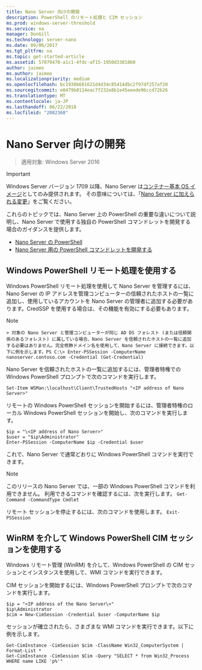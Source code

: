```yaml
---
title: Nano Server 向けの開発
description: PowerShell のリモート処理と CIM セッション
ms.prod: windows-server-threshold
ms.service: na
manager: DonGill
ms.technology: server-nano
ms.date: 09/06/2017
ms.tgt_pltfrm: na
ms.topic: get-started-article
ms.assetid: 57079470-a1c1-4fdc-af15-1950d3381860
author: jaimeo
ms.author: jaimeo
ms.localizationpriority: medium
ms.openlocfilehash: bc1930b681621d4d34c85414dbc2f97df257af20
ms.sourcegitcommit: e0479b0114eac7f232e8b1e45eeede96ccd72b26
ms.translationtype: MT
ms.contentlocale: ja-JP
ms.lasthandoff: 06/22/2018
ms.locfileid: "2082368"
---
```

# <a name="developing-for-nano-server"></a>Nano Server 向けの開発

>適用対象: Windows Server 2016

> [!IMPORTANT]
> Windows Server バージョン 1709 以降、Nano Server は[コンテナー基本 OS イメージ](/virtualization/windowscontainers/quick-start/using-insider-container-images#install-base-container-image)としてのみ提供されます。 その意味については、「[Nano Server に加えられる変更](nano-in-semi-annual-channel.md)」をご覧ください。 

これらのトピックでは、Nano Server 上の PowerShell の重要な違いについて説明し、Nano Server で使用する独自の PowerShell コマンドレットを開発する場合のガイダンスを提供します。

- [Nano Server の PowerShell](PowerShell-on-Nano-Server.md)
- [Nano Server 用の PowerShell コマンドレットを開発する](Developing-PowerShell-Cmdlets-for-Nano-Server.md)

## <a name="using-windows-powershell-remoting"></a>Windows PowerShell リモート処理を使用する  
Windows PowerShell リモート処理を使用して Nano Server を管理するには、Nano Server の IP アドレスを管理コンピューターの信頼されたホストの一覧に追加し、使用しているアカウントを Nano Server の管理者に追加する必要があります。CredSSP を使用する場合は、その機能を有効にする必要もあります。  

 >[!NOTE]  
    > 対象の Nano Server と管理コンピューターが同じ AD DS フォレスト (または信頼関係のあるフォレスト) に属している場合、Nano Server を信頼されたホストの一覧に追加する必要はありません。完全修飾ドメイン名を使用して、Nano Server に接続できます。以下に例を示します。PS C:\> Enter-PSSession -ComputerName nanoserver.contoso.com -Credential (Get-Credential)
  
  
Nano Server を信頼されたホストの一覧に追加するには、管理者特権での Windows PowerShell プロンプトで次のコマンドを実行します。  
  
`Set-Item WSMan:\localhost\Client\TrustedHosts "<IP address of Nano Server>"`  
  
リモートの Windows PowerShell セッションを開始するには、管理者特権のローカル Windows PowerShell セッションを開始し、次のコマンドを実行します。  
  
  
```  
$ip = "\<IP address of Nano Server>"  
$user = "$ip\Administrator"  
Enter-PSSession -ComputerName $ip -Credential $user  
```  
  
  
これで、Nano Server で通常どおりに Windows PowerShell コマンドを実行できます。  
  
> [!NOTE]  
> このリリースの Nano Server では、一部の Windows PowerShell コマンドを利用できません。 利用できるコマンドを確認するには、次を実行します。 `Get-Command -CommandType Cmdlet`  
  
リモート セッションを停止するには、次のコマンドを使用します。 `Exit-PSSession`  
  
## <a name="using-windows-powershell-cim-sessions-over-winrm"></a>WinRM を介して Windows PowerShell CIM セッションを使用する  
Windows リモート管理 (WinRM) を介して、Windows PowerShell の CIM セッションとインスタンスを使用して、WMI コマンドを実行できます。  
  
CIM セッションを開始するには、Windows PowerShell プロンプトで次のコマンドを実行します。  
  
  
```  
$ip = "<IP address of the Nano Server\>"  
$ip\Administrator  
$cim = New-CimSession -Credential $user -ComputerName $ip  
```  
  
  
セッションが確立されたら、さまざまな WMI コマンドを実行できます。以下に例を示します。  
  
  
```  
Get-CimInstance -CimSession $cim -ClassName Win32_ComputerSystem | Format-List *  
Get-CimInstance -CimSession $Cim -Query "SELECT * from Win32_Process WHERE name LIKE 'p%'"  
```  
  
  